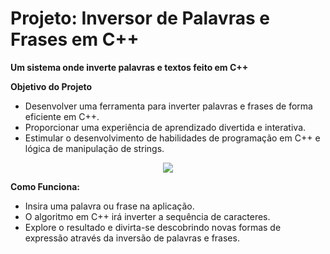 
# Projeto: Inversor de Palavras e Frases em C++

**Um sistema onde inverte palavras e textos feito em C++**

**Objetivo do Projeto**
- Desenvolver uma ferramenta para inverter palavras e frases de forma eficiente em C++.
- Proporcionar uma experiência de aprendizado divertida e interativa.
- Estimular o desenvolvimento de habilidades de programação em C++ e lógica de manipulação de strings.


<div align="center">
<img src="https://github.com/Saraiva97/inverter-palavras-Cpp/assets/93497276/da111914-2d29-474b-84de-4c84cc893e58"/>
</div>


**Como Funciona:**
- Insira uma palavra ou frase na aplicação.
- O algoritmo em C++ irá inverter a sequência de caracteres.
- Explore o resultado e divirta-se descobrindo novas formas de expressão através da inversão de palavras e frases.


